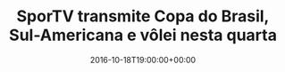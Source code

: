 ---
layout: post
title: "SporTV transmite Copa do Brasil, Sul-Americana e vôlei nesta quarta"
date: 2016-10-18T19:00:00+00:00
external_link: "http://sportv.globo.com/site/programas/sportv-news/noticia/2016/10/sportv-transmite-copa-do-brasil-sul-americana-e-volei-nesta-quarta.html"
categories: news globo.com
---